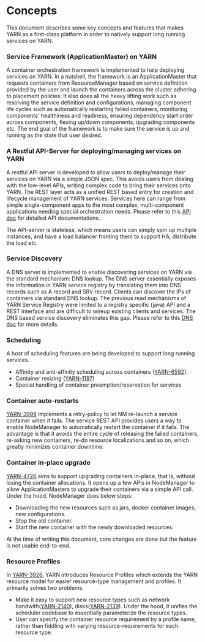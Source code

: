 <!---
  Licensed under the Apache License, Version 2.0 (the "License");
  you may not use this file except in compliance with the License.
  You may obtain a copy of the License at

   http://www.apache.org/licenses/LICENSE-2.0

  Unless required by applicable law or agreed to in writing, software
  distributed under the License is distributed on an "AS IS" BASIS,
  WITHOUT WARRANTIES OR CONDITIONS OF ANY KIND, either express or implied.
  See the License for the specific language governing permissions and
  limitations under the License. See accompanying LICENSE file.
-->

# Concepts
This document describes some key concepts and features that makes YARN as a first-class platform in order to natively support long running services on YARN.

### Service Framework (ApplicationMaster) on YARN
A container orchestration framework is implemented to help deploying services on YARN. In a nutshell, the framework is an ApplicationMaster that
requests containers from ResourceManager based on service definition provided by the user and launch the containers across the cluster adhering to placement policies.
It also does all the heavy lifting work such as resolving the service definition and configurations, managing component life cycles such as automatically restarting
failed containers, monitoring components' healthiness and readiness, ensuring dependency start order across components, flexing up/down components, 
upgrading components etc. The end goal of the framework is to make sure the service is up and running as the state that user desired.


### A Restful API-Server for deploying/managing services on YARN
A restful API server is developed to allow users to deploy/manage their services on YARN via a simple JSON spec. This avoids users
from dealing with the low-level APIs, writing complex code to bring their services onto YARN. The REST layer acts as a unified REST based entry for
creation and lifecycle management of YARN services. Services here can range from simple single-component apps to the most complex, 
multi-component applications needing special orchestration needs. Please refer to this [API doc](YarnServiceAPI.md) for detailed API documentations.

The API-server is stateless, which means users can simply spin up multiple instances, and have a load balancer fronting them to 
support HA, distribute the load etc.

### Service Discovery
A DNS server is implemented to enable discovering services on YARN via the standard mechanism: DNS lookup.
The DNS server essentially exposes the information in YARN service registry by translating them into DNS records such as A record and SRV record.
Clients can discover the IPs of containers via standard DNS lookup.
The previous read mechanisms of YARN Service Registry were limited to a registry specific (java) API and a REST interface and are difficult
to wireup existing clients and services. The DNS based service discovery eliminates this gap. Please refer to this [DNS doc](ServiceDiscovery.md) 
for more details.

### Scheduling

A host of scheduling features are being developed to support long running services.

* Affinity and anti-affinity scheduling across containers ([YARN-6592](https://issues.apache.org/jira/browse/YARN-6592)).
* Container resizing ([YARN-1197](https://issues.apache.org/jira/browse/YARN-1197))
* Special handling of container preemption/reservation for services 

### Container auto-restarts

[YARN-3998](https://issues.apache.org/jira/browse/YARN-3998) implements a retry-policy to let NM re-launch a service container when it fails.
The service REST API provides users a way to enable NodeManager to automatically restart the container if it fails.
The advantage is that it avoids the entire cycle of releasing the failed containers, re-asking new containers, re-do resource localizations and so on, which
greatly minimizes container downtime.


### Container in-place upgrade

[YARN-4726](https://issues.apache.org/jira/browse/YARN-4726) aims to support upgrading containers in-place, that is, without losing the container allocations.
It opens up a few APIs in NodeManager to allow ApplicationMasters to upgrade their containers via a simple API call.
Under the hood, NodeManager does below steps:
* Downloading the new resources such as jars, docker container images, new configurations.
* Stop the old container. 
* Start the new container with the newly downloaded resources. 

At the time of writing this document, core changes are done but the feature is not usable end-to-end.

### Resource Profiles

In [YARN-3926](https://issues.apache.org/jira/browse/YARN-3926), YARN introduces Resource Profiles which extends the YARN resource model for easier 
resource-type management and profiles. 
It primarily solves two problems:
* Make it easy to support new resource types such as network bandwith([YARN-2140](https://issues.apache.org/jira/browse/YARN-2140)), disks([YARN-2139](https://issues.apache.org/jira/browse/YARN-2139)).
 Under the hood, it unifies the scheduler codebase to essentially parameterize the resource types.
* User can specify the container resource requirement by a profile name, rather than fiddling with varying resource-requirements for each resource type.

